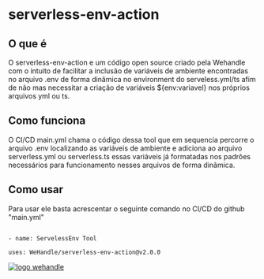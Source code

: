 
# **serverless-env-action**

  

## **O que é**

O serverless-env-action e um código open source criado pela Wehandle com o intuito de facilitar a inclusão de variáveis de ambiente encontradas no arquivo .env de forma dinâmica no environment do serveless.yml/ts afim de não mas necessitar a criação de variáveis ${env:variavel} nos próprios arquivos yml ou ts.

  
  

## **Como funciona**

O CI/CD main.yml chama o código dessa tool que em sequencia percorre o arquivo .env localizando as variáveis de ambiente e adiciona ao arquivo serverless.yml ou serverless.ts essas variáveis já formatadas nos padrões necessários para funcionamento nesses arquivos de forma dinâmica.

  
  

## **Como usar**

Para usar ele basta acrescentar o seguinte comando no CI/CD do github "main.yml"

```

- name: ServelessEnv Tool

uses: WeHandle/serverless-env-action@v2.0.0

```

  

[![logo wehandle](https://media.licdn.com/dms/image/D4D16AQFIB4BGcorK6g/profile-displaybackgroundimage-shrink_200_800/0/1673438633384?e=2147483647&v=beta&t=xzRfROiwovNLijtejZ6RouPxJA47AoKcWBU8yhFAcrQ)](https://wehandle.com.br/)